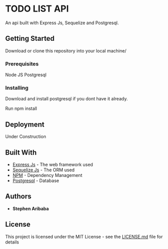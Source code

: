 # TODO LIST API

An api built with Express Js, Sequelize and Postgresql.

## Getting Started

Download or clone this repository into your local machine/

### Prerequisites

Node JS
Postgresql


### Installing

Download and install postgresql if you dont have it already.

Run npm install


## Deployment

Under Construction

## Built With

* [Express Js](https://expressjs.com/) - The web framework used
* [Sequelize Js](http://docs.sequelizejs.com/) - The ORM used
* [NPM](https://www.npmjs.com/) - Dependency Management
* [Postgresql](https://www.postgresql.org/) - Database

## Authors

* **Stephen Aribaba**


## License

This project is licensed under the MIT License - see the [LICENSE.md](LICENSE.md) file for details

